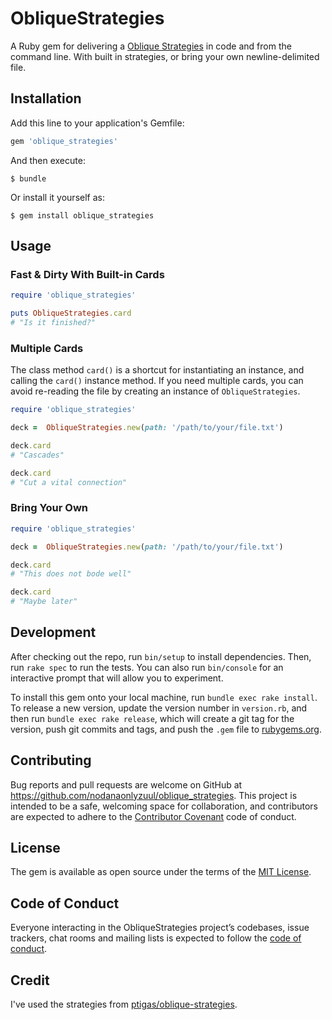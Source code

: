 # ObliqueStrategies

A Ruby gem for delivering a [Oblique Strategies](https://en.wikipedia.org/wiki/Oblique_Strategies) in code and from the command line. With built in strategies, or bring
your own newline-delimited file.

## Installation

Add this line to your application's Gemfile:

```ruby
gem 'oblique_strategies'
```

And then execute:

    $ bundle

Or install it yourself as:

    $ gem install oblique_strategies

## Usage

### Fast & Dirty With Built-in Cards

```ruby
require 'oblique_strategies'

puts ObliqueStrategies.card
# "Is it finished?"
```

### Multiple Cards

The class method `card()` is a shortcut for instantiating an instance, and calling
the `card()` instance method. If you need multiple cards, you can avoid
re-reading the file by creating an instance of `ObliqueStrategies`.

```ruby
require 'oblique_strategies'

deck =  ObliqueStrategies.new(path: '/path/to/your/file.txt')

deck.card
# "Cascades"

deck.card
# "Cut a vital connection"
```

### Bring Your Own

```ruby
require 'oblique_strategies'

deck =  ObliqueStrategies.new(path: '/path/to/your/file.txt')

deck.card
# "This does not bode well"

deck.card
# "Maybe later"
```

## Development

After checking out the repo, run `bin/setup` to install dependencies. Then, run `rake spec` to run the tests. You can also run `bin/console` for an interactive prompt that will allow you to experiment.

To install this gem onto your local machine, run `bundle exec rake install`. To release a new version, update the version number in `version.rb`, and then run `bundle exec rake release`, which will create a git tag for the version, push git commits and tags, and push the `.gem` file to [rubygems.org](https://rubygems.org).

## Contributing

Bug reports and pull requests are welcome on GitHub at <https://github.com/nodanaonlyzuul/oblique_strategies>. This project is intended to be a safe, welcoming space for collaboration, and contributors are expected to adhere to the [Contributor Covenant](http://contributor-covenant.org) code of conduct.

## License

The gem is available as open source under the terms of the [MIT License](https://opensource.org/licenses/MIT).

## Code of Conduct

Everyone interacting in the ObliqueStrategies project’s codebases, issue trackers, chat rooms and mailing lists is expected to follow the [code of conduct](https://github.com/[USERNAME]/oblique_strategies/blob/master/CODE_OF_CONDUCT.md).

## Credit

I've used the strategies from [ptigas/oblique-strategies](https://github.com/ptigas/oblique-strategies/).
